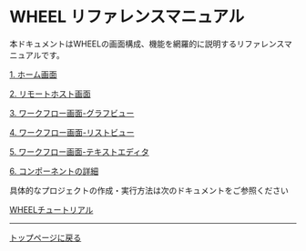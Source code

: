 # WHEEL リファレンスマニュアル
本ドキュメントはWHEELの画面構成、機能を網羅的に説明するリファレンスマニュアルです。

[1. ホーム画面](1_home_screen/index.md)

[2. リモートホスト画面](2_remotehost_screen/index.md)

[3. ワークフロー画面-グラフビュー](3_workflow_screen/1_graphview.md)

[4. ワークフロー画面-リストビュー](3_workflow_screen/2_listview.md)

[5. ワークフロー画面-テキストエディタ](3_workflow_screen/3_editor.md)

[6. コンポーネントの詳細](4_component/index.md)

具体的なプロジェクトの作成・実行方法は次のドキュメントをご参照ください

[WHEELチュートリアル](../2_tutorial/index.md)



--------
[トップページに戻る](../index.md)
